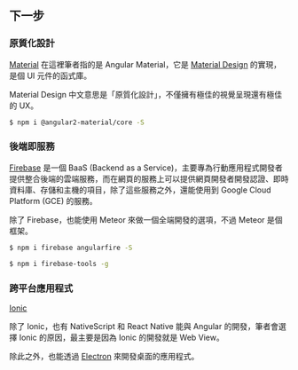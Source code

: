 ## 下一步

### 原質化設計

[Material](https://material.angular.io/) 在這裡筆者指的是 Angular Material，它是 [Material Design](https://material.google.com/) 的實現，是個 UI 元件的函式庫。

Material Design 中文意思是「原質化設計」，不僅擁有極佳的視覺呈現還有極佳的 UX。

```bash
$ npm i @angular2-material/core -S
```

### 後端即服務

[Firebase](https://firebase.google.com/) 是一個 BaaS (Backend as a Service)，主要專為行動應用程式開發者提供整合後端的雲端服務，而在網頁的服務上可以提供網頁開發者開發認證、即時資料庫、存儲和主機的項目，除了這些服務之外，還能使用到 Google Cloud Platform (GCE) 的服務。

除了 Firebase，也能使用 Meteor 來做一個全端開發的選項，不過 Meteor 是個框架。

```bash
$ npm i firebase angularfire -S
```
```bash
$ npm i firebase-tools -g
```

### 跨平台應用程式

[Ionic](http://ionicframework.com/)

除了 Ionic，也有 NativeScript 和 React Native 能與 Angular 的開發，筆者會選擇 Ionic 的原因，最主要是因為 Ionic 的開發就是 Web View。

除此之外，也能透過 [Electron](http://electron.atom.io/) 來開發桌面的應用程式。
